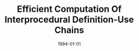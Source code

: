 ---
title: "Efficient Computation Of Interprocedural Definition-Use Chains"
date: 1994-01-01
venue: ""
paperurl: https://doi.org/10.1145/174662.174663
authors: "Mary Jean Harrold and Mary Lou Soffa"
awards: ""
---